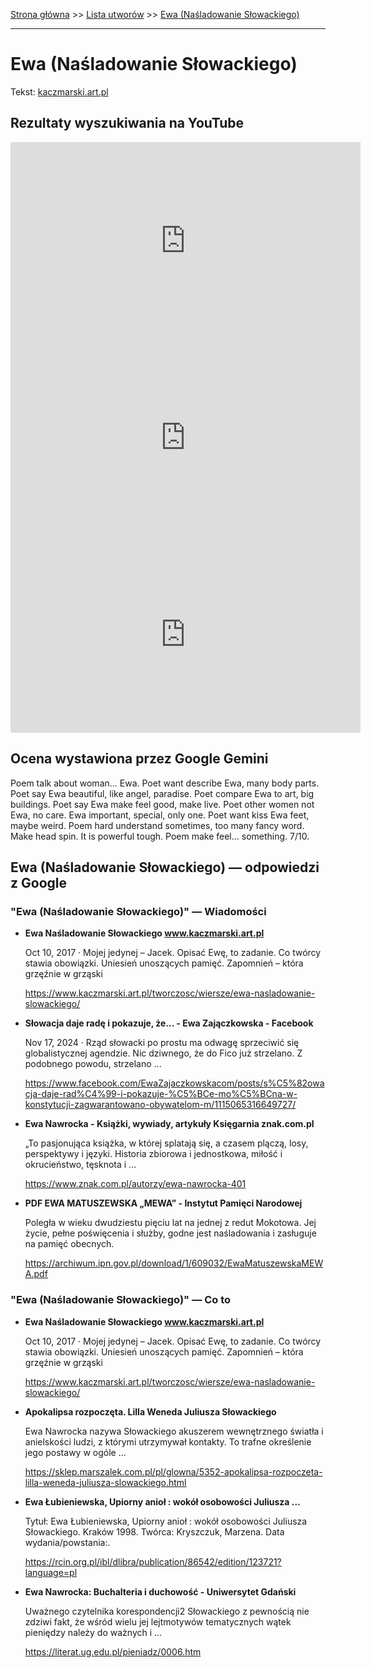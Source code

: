 [Strona główna](../index.md) >> [Lista utworów](../list.md) >> [Ewa (Naśladowanie Słowackiego)](153.md)

---

# Ewa (Naśladowanie Słowackiego)

Tekst: [kaczmarski.art.pl](https://www.kaczmarski.art.pl/tworczosc/wiersze/ewa-nasladowanie-slowackiego/)

## Rezultaty wyszukiwania na YouTube

<iframe width="560" height="315" src="https://www.youtube.com/embed/CbgDBzEse2I?si=IdontcarewhotheIRSsendsImnotpayingtaxes" title="YouTube video player" frameborder="0" allow="accelerometer; autoplay; clipboard-write; encrypted-media; gyroscope; picture-in-picture; web-share" referrerpolicy="strict-origin-when-cross-origin" allowfullscreen></iframe>

<iframe width="560" height="315" src="https://www.youtube.com/embed/b1dejh2HIyU?si=IdontcarewhotheIRSsendsImnotpayingtaxes" title="YouTube video player" frameborder="0" allow="accelerometer; autoplay; clipboard-write; encrypted-media; gyroscope; picture-in-picture; web-share" referrerpolicy="strict-origin-when-cross-origin" allowfullscreen></iframe>

<iframe width="560" height="315" src="https://www.youtube.com/embed/-YGS9vhmFS0?si=IdontcarewhotheIRSsendsImnotpayingtaxes" title="YouTube video player" frameborder="0" allow="accelerometer; autoplay; clipboard-write; encrypted-media; gyroscope; picture-in-picture; web-share" referrerpolicy="strict-origin-when-cross-origin" allowfullscreen></iframe>

## Ocena wystawiona przez Google Gemini

Poem talk about woman... Ewa. Poet want describe Ewa, many body parts. Poet say Ewa beautiful, like angel, paradise. Poet compare Ewa to art, big buildings. Poet say Ewa make feel good, make live. Poet other women not Ewa, no care. Ewa important, special, only one. Poet want kiss Ewa feet, maybe weird.  Poem hard understand sometimes, too many fancy word. Make head spin. It is powerful tough. Poem make feel... something. 7/10.


## Ewa (Naśladowanie Słowackiego) — odpowiedzi z Google

### "Ewa (Naśladowanie Słowackiego)" — Wiadomości

- **Ewa Naśladowanie Słowackiego www.kaczmarski.art.pl**

    Oct 10, 2017  ·  Mojej jedynej – Jacek. Opisać Ewę, to zadanie. Co twórcy stawia obowiązki. Uniesień unoszących pamięć. Zapomnień – która grzęźnie w grząski 

   <https://www.kaczmarski.art.pl/tworczosc/wiersze/ewa-nasladowanie-slowackiego/>
- **Słowacja daje radę i pokazuje, że... - Ewa Zajączkowska - Facebook**

    Nov 17, 2024  ·  Rząd słowacki po prostu ma odwagę sprzeciwić się globalistycznej agendzie. Nic dziwnego, że do Fico już strzelano. Z podobnego powodu, strzelano ... 

   <https://www.facebook.com/EwaZajaczkowskacom/posts/s%C5%82owacja-daje-rad%C4%99-i-pokazuje-%C5%BCe-mo%C5%BCna-w-konstytucji-zagwarantowano-obywatelom-m/1115065316649727/>
- **Ewa Nawrocka - Książki, wywiady, artykuły  Księgarnia znak.com.pl**

    „To pasjonująca książka, w której splatają się, a czasem plączą, losy, perspektywy i języki. Historia zbiorowa i jednostkowa, miłość i okrucieństwo, tęsknota i ... 

   <https://www.znak.com.pl/autorzy/ewa-nawrocka-401>
- **PDF EWA MATUSZEWSKA „MEWA” - Instytut Pamięci Narodowej**

    Poległa w wieku dwudziestu pięciu lat na jednej z redut Mokotowa. Jej życie, pełne poświęcenia i służby, godne jest naśladowania i zasługuje na pamięć obecnych. 

   <https://archiwum.ipn.gov.pl/download/1/609032/EwaMatuszewskaMEWA.pdf>

### "Ewa (Naśladowanie Słowackiego)" — Co to

- **Ewa Naśladowanie Słowackiego www.kaczmarski.art.pl**

    Oct 10, 2017  ·  Mojej jedynej – Jacek. Opisać Ewę, to zadanie. Co twórcy stawia obowiązki. Uniesień unoszących pamięć. Zapomnień – która grzęźnie w grząski 

   <https://www.kaczmarski.art.pl/tworczosc/wiersze/ewa-nasladowanie-slowackiego/>
- **Apokalipsa rozpoczęta. Lilla Weneda Juliusza Słowackiego**

    Ewa Nawrocka nazywa Słowackiego akuszerem wewnętrznego światła i anielskości ludzi, z którymi utrzymywał kontakty. To trafne określenie jego postawy w ogóle ... 

   <https://sklep.marszalek.com.pl/pl/glowna/5352-apokalipsa-rozpoczeta-lilla-weneda-juliusza-slowackiego.html>
- **Ewa Łubieniewska, Upiorny anioł : wokół osobowości Juliusza ...**

    Tytuł: Ewa Łubieniewska, Upiorny anioł : wokół osobowości Juliusza Słowackiego. Kraków 1998. Twórca: Kryszczuk, Marzena. Data wydania/powstania:. 

   <https://rcin.org.pl/ibl/dlibra/publication/86542/edition/123721?language=pl>
- **Ewa Nawrocka: Buchalteria i duchowość -  Uniwersytet Gdański**

    Uważnego czytelnika korespondencji2 Słowackiego z pewnością nie zdziwi fakt, że wśród wielu jej lejtmotywów tematycznych wątek pieniędzy należy do ważnych i ... 

   <https://literat.ug.edu.pl/pieniadz/0006.htm>

